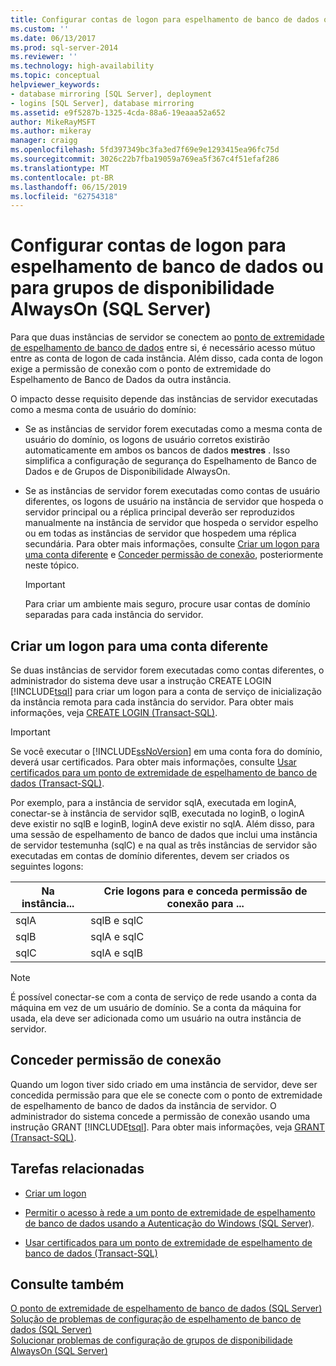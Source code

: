 ```yaml
---
title: Configurar contas de logon para espelhamento de banco de dados ou grupos de disponibilidade AlwaysOn (SQL Server) | Microsoft Docs
ms.custom: ''
ms.date: 06/13/2017
ms.prod: sql-server-2014
ms.reviewer: ''
ms.technology: high-availability
ms.topic: conceptual
helpviewer_keywords:
- database mirroring [SQL Server], deployment
- logins [SQL Server], database mirroring
ms.assetid: e9f5287b-1325-4cda-88a6-19eaaa52a652
author: MikeRayMSFT
ms.author: mikeray
manager: craigg
ms.openlocfilehash: 5fd397349bc3fa3ed7f69e9e1293415ea96fc75d
ms.sourcegitcommit: 3026c22b7fba19059a769ea5f367c4f51efaf286
ms.translationtype: MT
ms.contentlocale: pt-BR
ms.lasthandoff: 06/15/2019
ms.locfileid: "62754318"
---
```

# <a name="set-up-login-accounts-for-database-mirroring-or-alwayson-availability-groups-sql-server"></a>Configurar contas de logon para espelhamento de banco de dados ou para grupos de disponibilidade AlwaysOn (SQL Server)
  Para que duas instâncias de servidor se conectem ao [ponto de extremidade de espelhamento de banco de dados](the-database-mirroring-endpoint-sql-server.md) entre si, é necessário acesso mútuo entre as conta de logon de cada instância. Além disso, cada conta de logon exige a permissão de conexão com o ponto de extremidade do Espelhamento de Banco de Dados da outra instância.  
  
 O impacto desse requisito depende das instâncias de servidor executadas como a mesma conta de usuário do domínio:  
  
-   Se as instâncias de servidor forem executadas como a mesma conta de usuário do domínio, os logons de usuário corretos existirão automaticamente em ambos os bancos de dados **mestres** . Isso simplifica a configuração de segurança do Espelhamento de Banco de Dados e de Grupos de Disponibilidade AlwaysOn.  
  
-   Se as instâncias de servidor forem executadas como contas de usuário diferentes, os logons de usuário na instância de servidor que hospeda o servidor principal ou a réplica principal deverão ser reproduzidos manualmente na instância de servidor que hospeda o servidor espelho ou em todas as instâncias de servidor que hospedem uma réplica secundária. Para obter mais informações, consulte [Criar um logon para uma conta diferente](#CreateLogin) e [Conceder permissão de conexão](#GrantConnect), posteriormente neste tópico.  
  
    > [!IMPORTANT]  
    >  Para criar um ambiente mais seguro, procure usar contas de domínio separadas para cada instância do servidor.  
  
##  <a name="CreateLogin"></a> Criar um logon para uma conta diferente  
 Se duas instâncias de servidor forem executadas como contas diferentes, o administrador do sistema deve usar a instrução CREATE LOGIN [!INCLUDE[tsql](../../includes/tsql-md.md)] para criar um logon para a conta de serviço de inicialização da instância remota para cada instância do servidor. Para obter mais informações, veja [CREATE LOGIN &#40;Transact-SQL&#41;](/sql/t-sql/statements/create-login-transact-sql).  
  
> [!IMPORTANT]  
>  Se você executar o [!INCLUDE[ssNoVersion](../../includes/ssnoversion-md.md)] em uma conta fora do domínio, deverá usar certificados. Para obter mais informações, consulte [Usar certificados para um ponto de extremidade de espelhamento de banco de dados &#40;Transact-SQL&#41;](use-certificates-for-a-database-mirroring-endpoint-transact-sql.md).  
  
 Por exemplo, para a instância de servidor sqlA, executada em loginA, conectar-se à instância de servidor sqlB, executada no loginB, o loginA deve existir no sqlB e loginB, loginA deve existir no sqlA. Além disso, para uma sessão de espelhamento de banco de dados que inclui uma instância de servidor testemunha (sqlC) e na qual as três instâncias de servidor são executadas em contas de domínio diferentes, devem ser criados os seguintes logons:  
  
|Na instância...|Crie logons para e conceda permissão de conexão para ...|  
|--------------------|--------------------------------------------------------------|  
|sqlA|sqlB e sqlC|  
|sqlB|sqlA e sqlC|  
|sqlC|sqlA e sqlB|  
  
> [!NOTE]  
>  É possível conectar-se com a conta de serviço de rede usando a conta da máquina em vez de um usuário de domínio. Se a conta da máquina for usada, ela deve ser adicionada como um usuário na outra instância de servidor.  
  
##  <a name="GrantConnect"></a> Conceder permissão de conexão  
 Quando um logon tiver sido criado em uma instância de servidor, deve ser concedida permissão para que ele se conecte com o ponto de extremidade de espelhamento de banco de dados da instância de servidor. O administrador do sistema concede a permissão de conexão usando uma instrução GRANT [!INCLUDE[tsql](../../includes/tsql-md.md)]. Para obter mais informações, veja [GRANT &#40;Transact-SQL&#41;](/sql/t-sql/statements/grant-transact-sql).  
  
##  <a name="RelatedTasks"></a> Tarefas relacionadas  
  
-   [Criar um logon](../../relational-databases/security/authentication-access/create-a-login.md)  
  
-   [Permitir o acesso à rede a um ponto de extremidade de espelhamento de banco de dados usando a Autenticação do Windows &#40;SQL Server&#41;](../database-mirroring-allow-network-access-windows-authentication.md).  
  
-   [Usar certificados para um ponto de extremidade de espelhamento de banco de dados &#40;Transact-SQL&#41;](use-certificates-for-a-database-mirroring-endpoint-transact-sql.md)  
  
## <a name="see-also"></a>Consulte também  
 [O ponto de extremidade de espelhamento de banco de dados &#40;SQL Server&#41;](the-database-mirroring-endpoint-sql-server.md)   
 [Solução de problemas de configuração de espelhamento de banco de dados &#40;SQL Server&#41;](troubleshoot-database-mirroring-configuration-sql-server.md)   
 [Solucionar problemas de configuração de grupos de disponibilidade AlwaysOn &#40;SQL Server&#41;](../availability-groups/windows/troubleshoot-always-on-availability-groups-configuration-sql-server.md)  
  
  
